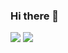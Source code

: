 ### Hi there 👋

![](https://github-readme-stats.vercel.app/api?username=zikwall&show_icons=true&theme=tokyonight&line_height=27)
![](https://github-readme-stats.vercel.app/api/top-langs/?username=zikwall&hide=css,html&theme=tokyonight)
